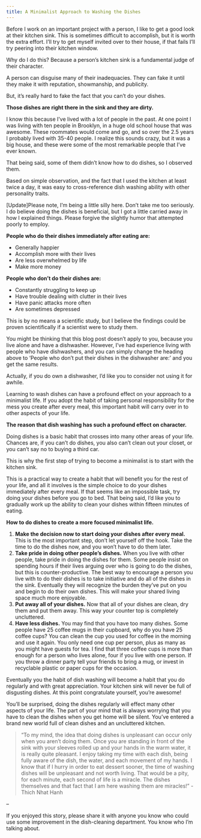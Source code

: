 ```yaml
---
title: A Minimalist Approach to Washing the Dishes
---
```


Before I work on an important project with a person, I like to get a good look
at their kitchen sink. This is sometimes difficult to accomplish, but it is
worth the extra effort. I’ll try to get myself invited over to their house, if
that fails I’ll try peering into their kitchen window.

Why do I do this? Because a person’s kitchen sink is a fundamental judge of
their character.

A person can disguise many of their inadequacies. They can fake it until they
make it with reputation, showmanship, and publicity.

But, it’s really hard to fake the fact that you can’t do your dishes.

**Those dishes are right there in the sink and they are dirty.**

I know this because I’ve lived with a lot of people in the past. At one point
I was living with ten people in Brooklyn, in a huge old school house that was
awesome. These roommates would come and go, and so over the 2.5 years I
probably lived with 35-40 people. I realize this sounds crazy, but it was a
big house, and these were some of the most remarkable people that I’ve ever
known.

That being said, some of them didn’t know how to do dishes, so I observed
them.

Based on simple observation, and the fact that I used the kitchen at least
twice a day, it was easy to cross-reference dish washing ability with other
personality traits.

[Update]Please note, I’m being a little silly here. Don’t take me too
seriously. I do believe doing the dishes is beneficial, but I got a little
carried away in how I explained things. Please forgive the slightly humor that
attempted poorly to employ.

**People who do their dishes immediately after eating are:**

  * Generally happier
  * Accomplish more with their lives
  * Are less overwhelmed by life
  * Make more money

**People who don’t do their dishes are:**

  * Constantly struggling to keep up
  * Have trouble dealing with clutter in their lives
  * Have panic attacks more often
  * Are sometimes depressed

This is by no means a scientific study, but I believe the findings could be
proven scientifically if a scientist were to study them.

You might be thinking that this blog post doesn’t apply to you, because you
live alone and have a dishwasher. However, I’ve had experience living with
people who have dishwashers, and you can simply change the heading above to
‘People who don’t put their dishes in the dishwasher are:’ and you get the
same results.

Actually, if you do own a dishwasher, I’d like you to consider not using it
for awhile.

Learning to wash dishes can have a profound effect on your approach to a
minimalist life. If you adopt the habit of taking personal responsibility for
the mess you create after every meal, this important habit will carry over in
to other aspects of your life.

**The reason that dish washing has such a profound effect on character.**

Doing dishes is a basic habit that crosses into many other areas of your life.
Chances are, if you can’t do dishes, you also can’t clean out your closet, or
you can’t say no to buying a third car.

This is why the first step of trying to become a minimalist is to start with
the kitchen sink.

This is a practical way to create a habit that will benefit you for the rest
of your life, and all it involves is the simple choice to do your dishes
immediately after every meal. If that seems like an impossible task, try doing
your dishes before you go to bed. That being said, I’d like you to gradually
work up the ability to clean your dishes within fifteen minutes of eating.

**How to do dishes to create a more focused minimalist life.**

  1. **Make the decision now to start doing your dishes after every meal.** This is the most important step, don’t let yourself off the hook. Take the time to do the dishes now, and you won’t have to do them later.
  2. **Take pride in doing other people’s dishes.** When you live with other people, take pride in doing the dishes for them. Some people insist on spending hours if their lives arguing over who is going to do the dishes, but this is counter-productive. The best way to encourage a person you live with to do their dishes is to take initiative and do all of the dishes in the sink. Eventually they will recognize the burden they’ve put on you and begin to do their own dishes. This will make your shared living space much more enjoyable.
  3. **Put away all of your dishes.** Now that all of your dishes are clean, dry them and put them away. This way your counter top is completely uncluttered.
  4. **Have less dishes.** You may find that you have too many dishes. Some people have 25 coffee mugs in their cupboard, why do you have 25 coffee cups? You can clean the cup you used for coffee in the morning and use it again. You only need one cup per person, plus as many as you might have guests for tea. I find that three coffee cups is more than enough for a person who lives alone, four if you live with one person. If you throw a dinner party tell your friends to bring a mug, or invest in recyclable plastic or paper cups for the occasion.

Eventually you the habit of dish washing will become a habit that you do
regularly and with great appreciation. Your kitchen sink will never be full of
disgusting dishes. At this point congratulate yourself, you’re awesome!

You’ll be surprised, doing the dishes regularly will effect many other aspects
of your life. The part of your mind that is always worrying that you have to
clean the dishes when you get home will be silent. You’ve entered a brand new
world full of clean dishes and an uncluttered kitchen.

> “To my mind, the idea that doing dishes is unpleasant can occur only when
you aren’t doing them. Once you are standing in front of the sink with your
sleeves rolled up and your hands in the warm water, it is really quite
pleasant. I enjoy taking my time with each dish, being fully aware of the
dish, the water, and each movement of my hands. I know that if I hurry in
order to eat dessert sooner, the time of washing dishes will be unpleasant and
not worth living. That would be a pity, for each minute, each second of life
is a miracle. The dishes themselves and that fact that I am here washing them
are miracles!” -Thich Nhat Hanh

–

If you enjoyed this story, please share it with anyone you know who could use
some improvement in the dish-cleaning department. You know who I’m talking
about.